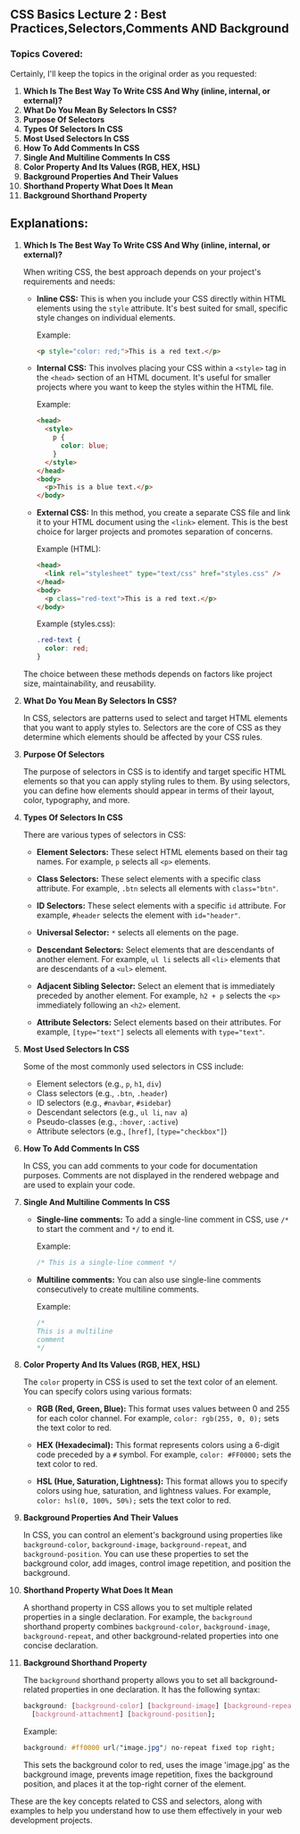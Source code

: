 ## CSS Basics Lecture 2 : Best Practices,Selectors,Comments AND Background

### Topics Covered:

Certainly, I'll keep the topics in the original order as you requested:

1. **Which Is The Best Way To Write CSS And Why (inline, internal, or external)?**
2. **What Do You Mean By Selectors In CSS?**
3. **Purpose Of Selectors**
4. **Types Of Selectors In CSS**
5. **Most Used Selectors In CSS**
6. **How To Add Comments In CSS**
7. **Single And Multiline Comments In CSS**
8. **Color Property And Its Values (RGB, HEX, HSL)**
9. **Background Properties And Their Values**
10. **Shorthand Property What Does It Mean**
11. **Background Shorthand Property**

## Explanations:

1. **Which Is The Best Way To Write CSS And Why (inline, internal, or external)?**

   When writing CSS, the best approach depends on your project's requirements and needs:

   - **Inline CSS:** This is when you include your CSS directly within HTML elements using the `style` attribute. It's best suited for small, specific style changes on individual elements.

     Example:

     ```html
     <p style="color: red;">This is a red text.</p>
     ```

   - **Internal CSS:** This involves placing your CSS within a `<style>` tag in the `<head>` section of an HTML document. It's useful for smaller projects where you want to keep the styles within the HTML file.

     Example:

     ```html
     <head>
       <style>
         p {
           color: blue;
         }
       </style>
     </head>
     <body>
       <p>This is a blue text.</p>
     </body>
     ```

   - **External CSS:** In this method, you create a separate CSS file and link it to your HTML document using the `<link>` element. This is the best choice for larger projects and promotes separation of concerns.

     Example (HTML):

     ```html
     <head>
       <link rel="stylesheet" type="text/css" href="styles.css" />
     </head>
     <body>
       <p class="red-text">This is a red text.</p>
     </body>
     ```

     Example (styles.css):

     ```css
     .red-text {
       color: red;
     }
     ```

   The choice between these methods depends on factors like project size, maintainability, and reusability.

2. **What Do You Mean By Selectors In CSS?**

   In CSS, selectors are patterns used to select and target HTML elements that you want to apply styles to. Selectors are the core of CSS as they determine which elements should be affected by your CSS rules.

3. **Purpose Of Selectors**

   The purpose of selectors in CSS is to identify and target specific HTML elements so that you can apply styling rules to them. By using selectors, you can define how elements should appear in terms of their layout, color, typography, and more.

4. **Types Of Selectors In CSS**

   There are various types of selectors in CSS:

   - **Element Selectors:** These select HTML elements based on their tag names. For example, `p` selects all `<p>` elements.

   - **Class Selectors:** These select elements with a specific class attribute. For example, `.btn` selects all elements with `class="btn"`.

   - **ID Selectors:** These select elements with a specific `id` attribute. For example, `#header` selects the element with `id="header"`.

   - **Universal Selector:** `*` selects all elements on the page.

   - **Descendant Selectors:** Select elements that are descendants of another element. For example, `ul li` selects all `<li>` elements that are descendants of a `<ul>` element.

   - **Adjacent Sibling Selector:** Select an element that is immediately preceded by another element. For example, `h2 + p` selects the `<p>` immediately following an `<h2>` element.

   - **Attribute Selectors:** Select elements based on their attributes. For example, `[type="text"]` selects all elements with `type="text"`.

5. **Most Used Selectors In CSS**

   Some of the most commonly used selectors in CSS include:

   - Element selectors (e.g., `p`, `h1`, `div`)
   - Class selectors (e.g., `.btn`, `.header`)
   - ID selectors (e.g., `#navbar`, `#sidebar`)
   - Descendant selectors (e.g., `ul li`, `nav a`)
   - Pseudo-classes (e.g., `:hover`, `:active`)
   - Attribute selectors (e.g., `[href]`, `[type="checkbox"]`)

6. **How To Add Comments In CSS**

   In CSS, you can add comments to your code for documentation purposes. Comments are not displayed in the rendered webpage and are used to explain your code.

7. **Single And Multiline Comments In CSS**

   - **Single-line comments:** To add a single-line comment in CSS, use `/*` to start the comment and `*/` to end it.

     Example:

     ```css
     /* This is a single-line comment */
     ```

   - **Multiline comments:** You can also use single-line comments consecutively to create multiline comments.

     Example:

     ```css
     /*
     This is a multiline
     comment
     */
     ```

8. **Color Property And Its Values (RGB, HEX, HSL)**

   The `color` property in CSS is used to set the text color of an element. You can specify colors using various formats:

   - **RGB (Red, Green, Blue):** This format uses values between 0 and 255 for each color channel. For example, `color: rgb(255, 0, 0);` sets the text color to red.

   - **HEX (Hexadecimal):** This format represents colors using a 6-digit code preceded by a `#` symbol. For example, `color: #FF0000;` sets the text color to red.

   - **HSL (Hue, Saturation, Lightness):** This format allows you to specify colors using hue, saturation, and lightness values. For example, `color: hsl(0, 100%, 50%);` sets the text color to red.

9. **Background Properties And Their Values**

   In CSS, you can control an element's background using properties like `background-color`, `background-image`, `background-repeat`, and `background-position`. You can use these properties to set the background color, add images, control image repetition, and position the background.

10. **Shorthand Property What Does It Mean**

    A shorthand property in CSS allows you to set multiple related properties in a single declaration. For example, the `background` shorthand property combines `background-color`, `background-image`, `background-repeat`, and other background-related properties into one concise declaration.

11. **Background Shorthand Property**

    The `background` shorthand property allows you to set all background-related properties in one declaration. It has the following syntax:

    ```css
    background: [background-color] [background-image] [background-repeat]
      [background-attachment] [background-position];
    ```

    Example:

    ```css
    background: #ff0000 url("image.jpg") no-repeat fixed top right;
    ```

    This sets the background color to red, uses the image 'image.jpg' as the background image, prevents image repetition, fixes the background position, and places it at the top-right corner of the element.

These are the key concepts related to CSS and selectors, along with examples to help you understand how to use them effectively in your web development projects.
